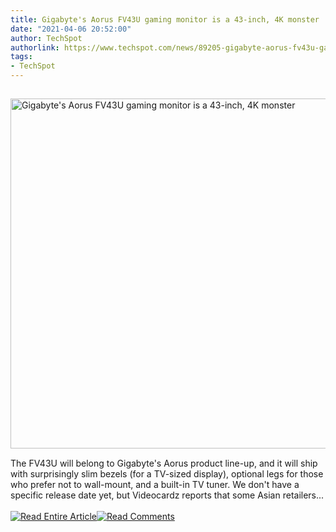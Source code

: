 ```yaml
---
title: Gigabyte's Aorus FV43U gaming monitor is a 43-inch, 4K monster
date: "2021-04-06 20:52:00"
author: TechSpot
authorlink: https://www.techspot.com/news/89205-gigabyte-aorus-fv43u-gaming-monitor-43-inch-4k.html
tags:
- TechSpot
---
```

<a href="https://www.techspot.com/news/89205-gigabyte-aorus-fv43u-gaming-monitor-43-inch-4k.html" target="_blank"><img src="https://static.techspot.com/images2/news/ts3_thumbs/2021/04/2021-04-06-ts3_thumbs-085.jpg" width="800" height="560" style="padding: 15px 0" title="Gigabyte's Aorus FV43U gaming monitor is a 43-inch, 4K monster" /></a><br />The FV43U will belong to Gigabyte's Aorus product line-up, and it will ship with surprisingly slim bezels (for a TV-sized display), optional legs for those who prefer not to wall-mount, and a built-in TV tuner. We don't have a specific release date yet, but Videocardz reports that some Asian retailers...<br /><br /><a href="https://www.techspot.com/news/89205-gigabyte-aorus-fv43u-gaming-monitor-43-inch-4k.html"><img src="https://static.techspot.com/images/rss/rss_buttons_01.png" border="0" alt="Read Entire Article" /></a><a href="https://www.techspot.com/news/89205-gigabyte-aorus-fv43u-gaming-monitor-43-inch-4k.html#comments"><img src="https://static.techspot.com/images/rss/rss_buttons_02.png" border="0" alt="Read Comments" /></a><br /><br />